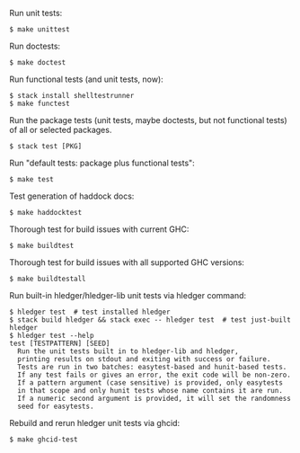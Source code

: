 Run unit tests:
```
$ make unittest
```

Run doctests:
```
$ make doctest
```

Run functional tests (and unit tests, now):
```
$ stack install shelltestrunner
$ make functest
```

Run the package tests
(unit tests, maybe doctests, but not functional tests)
of all or selected packages.
```
$ stack test [PKG]
```

Run "default tests: package plus functional tests":
```
$ make test
```

Test generation of haddock docs:
```
$ make haddocktest
```

Thorough test for build issues with current GHC:
```
$ make buildtest
```

Thorough test for build issues with all supported GHC versions:
```
$ make buildtestall
```

Run built-in hledger/hledger-lib unit tests via hledger command:
```
$ hledger test  # test installed hledger
$ stack build hledger && stack exec -- hledger test  # test just-built hledger
$ hledger test --help
test [TESTPATTERN] [SEED]
  Run the unit tests built in to hledger-lib and hledger,
  printing results on stdout and exiting with success or failure.
  Tests are run in two batches: easytest-based and hunit-based tests.
  If any test fails or gives an error, the exit code will be non-zero.
  If a pattern argument (case sensitive) is provided, only easytests
  in that scope and only hunit tests whose name contains it are run.
  If a numeric second argument is provided, it will set the randomness
  seed for easytests.
```

Rebuild and rerun hledger unit tests via ghcid:
```
$ make ghcid-test
```
